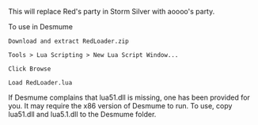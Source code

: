 This will replace Red's party in Storm Silver with aoooo's party.

To use in Desmume

    Download and extract RedLoader.zip

    Tools > Lua Scripting > New Lua Script Window...

    Click Browse

    Load RedLoader.lua

If Desmume complains that lua51.dll is missing, one has been provided for you. It may require the x86 version of Desmume to run.
To use, copy lua51.dll and lua5.1.dll to the Desmume folder.